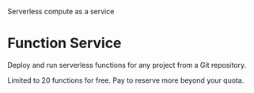 Serverless compute as a service

# Function Service

Deploy and run serverless functions for any project from a Git repository.

Limited to 20 functions for free. Pay to reserve more beyond your quota.
